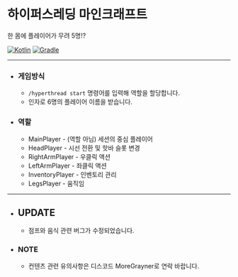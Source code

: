 # 하이퍼스레딩 마인크래프트

한 몸에 플레이어가 무려 5명!?

[![Kotlin](https://img.shields.io/badge/Kotlin-2.0.20-7F52FF.svg?logo=kotlin)](https://kotlinlang.org/)
[![Gradle](https://img.shields.io/badge/Gradle-8.13-02303A.svg?logo=gradle)](https://gradle.org)

---

* ### 게임방식
  * `/hyperthread start` 명령어를 입력해 역할을 할당합니다.
  * 인자로 6명의 플레이어 이름을 받습니다.

* ### 역할
  * MainPlayer - (역할 아님) 세션의 중심 플레이어
  * HeadPlayer - 시선 전환 및 핫바 슬롯 변경
  * RightArmPlayer - 우클릭 액션
  * LeftArmPlayer - 좌클릭 액션
  * InventoryPlayer - 인벤토리 관리
  * LegsPlayer - 움직임

---

* ## UPDATE
  * 점프와 음식 관련 버그가 수정되었습니다.

* ### NOTE
  * 컨텐츠 관련 유의사항은 디스코드 MoreGrayner로 연락 바랍니다.